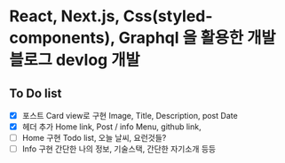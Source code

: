# React, Next.js, Css(styled-components), Graphql 을 활용한 개발 블로그 devlog 개발

## To Do list

- [x] 포스트 Card view로 구현
 Image,
 Title,
 Description,
 post Date
- [x] 헤더 추가
 Home link,
 Post / info Menu,
 github link,
- [ ] Home 구현
 Todo list,
 오늘 날씨,
 요런것들?
- [ ] Info 구현
 간단한 나의 정보,
 기술스택, 간단한 자기소개 등등
